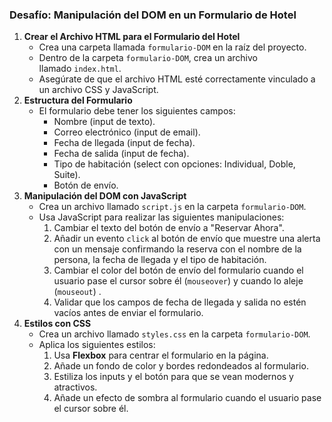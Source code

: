 ### **Desafío: Manipulación del DOM en un Formulario de Hotel**

1. **Crear el Archivo HTML para el Formulario del Hotel**
    - Crea una carpeta llamada `formulario-DOM` en la raíz del proyecto.
    - Dentro de la carpeta `formulario-DOM`, crea un archivo llamado `index.html`.
    - Asegúrate de que el archivo HTML esté correctamente vinculado a un archivo CSS y JavaScript.
2. **Estructura del Formulario**
    - El formulario debe tener los siguientes campos:
        - Nombre (input de texto).
        - Correo electrónico (input de email).
        - Fecha de llegada (input de fecha).
        - Fecha de salida (input de fecha).
        - Tipo de habitación (select con opciones: Individual, Doble, Suite).
        - Botón de envío.
3. **Manipulación del DOM con JavaScript**
    - Crea un archivo llamado `script.js` en la carpeta `formulario-DOM`.
    - Usa JavaScript para realizar las siguientes manipulaciones:
        1. Cambiar el texto del botón de envío a "Reservar Ahora".
        2. Añadir un evento `click` al botón de envío que muestre una alerta con un mensaje confirmando la reserva con el nombre de la persona, la fecha de llegada y el tipo de habitación.
        3. Cambiar el color del botón de envío del formulario cuando el usuario pase el cursor sobre él (`mouseover`) y cuando lo aleje (`mouseout`) .
        4. Validar que los campos de fecha de llegada y salida no estén vacíos antes de enviar el formulario.
4. **Estilos con CSS**
    - Crea un archivo llamado `styles.css` en la carpeta `formulario-DOM`.
    - Aplica los siguientes estilos:
        1. Usa **Flexbox** para centrar el formulario en la página.
        2. Añade un fondo de color y bordes redondeados al formulario.
        3. Estiliza los inputs y el botón para que se vean modernos y atractivos.
        4. Añade un efecto de sombra al formulario cuando el usuario pase el cursor sobre él.